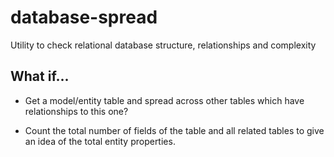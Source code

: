 # database-spread

Utility to check relational database structure, relationships and complexity

## What if...

* Get a model/entity table and spread across other tables which have relationships to this one?

* Count the total number of fields of the table and all related tables to give an idea of the total entity properties.
